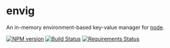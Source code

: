 envig
=======

An in-memory environment-based key-value manager for [node](http://nodejs.org/).

[![NPM version](https://badge.fury.io/js/envig.svg)](http://badge.fury.io/js/envig)
[![Build Status](https://travis-ci.org/BrandonZacharie/node-envig.svg?branch=master)](https://travis-ci.org/BrandonZacharie/node-envig)
[![Requirements Status](https://img.shields.io/requires/github/BrandonZacharie/node-envig.svg)](https://requires.io/github/BrandonZacharie/node-envig/requirements)
